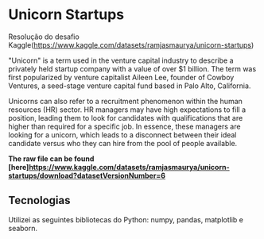 # Unicorn Startups

Resolução do desafio Kaggle(https://www.kaggle.com/datasets/ramjasmaurya/unicorn-startups) 

"Unicorn" is a term used in the venture capital industry to describe a privately held startup company with a value of over $1 billion. The term was first popularized by venture capitalist Aileen Lee, founder of Cowboy Ventures, a seed-stage venture capital fund based in Palo Alto, California.

Unicorns can also refer to a recruitment phenomenon within the human resources (HR) sector. HR managers may have high expectations to fill a position, leading them to look for candidates with qualifications that are higher than required for a specific job. In essence, these managers are looking for a unicorn, which leads to a disconnect between their ideal candidate versus who they can hire from the pool of people available.

**The raw file can be found [here]https://www.kaggle.com/datasets/ramjasmaurya/unicorn-startups/download?datasetVersionNumber=6**

## Tecnologias 

Utilizei as seguintes bibliotecas do Python: numpy, pandas, matplotlib e seaborn.
